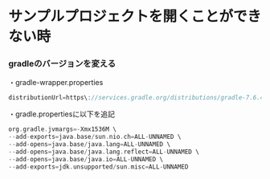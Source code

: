 # サンプルプロジェクトを開くことができない時

### gradleのバージョンを変える

・gradle-wrapper.properties

```kotlin
distributionUrl=https\://services.gradle.org/distributions/gradle-7.6.4-all.zip //使用するverを指定
```

・gradle.propertiesに以下を追記

```kotlin
org.gradle.jvmargs=-Xmx1536M \
--add-exports=java.base/sun.nio.ch=ALL-UNNAMED \
--add-opens=java.base/java.lang=ALL-UNNAMED \
--add-opens=java.base/java.lang.reflect=ALL-UNNAMED \
--add-opens=java.base/java.io=ALL-UNNAMED \
--add-exports=jdk.unsupported/sun.misc=ALL-UNNAMED
```
